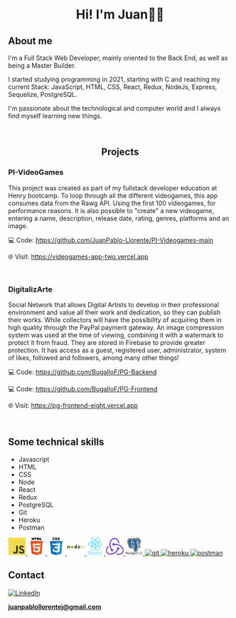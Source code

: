 <h1 align="center">Hi! I'm Juan👋🏽 </h1>
<h2 align="left">About me</h2>
<p align="left">
I'm a Full Stack Web Developer, mainly oriented to the Back End, as well as being a Master Builder.

I started studying programming in 2021, starting with C and reaching my current Stack: JavaScript, HTML, CSS, React, Redux, NodeJs, Express, Sequelize, PostgreSQL.

I'm passionate about the technological and computer world and I always find myself learning new things.
</p>
<br>
<h2 align="center">Projects</h2>

<h3>PI-VideoGames</h3>

<p>This project was created as part of my fullstack developer education at Henry bootcamp.
To loop through all the different videogames, this app consumes data from the Rawg API. Using the first 100 videogames, for performance reasons.
It is also possible to "create" a new videogame, entering a name, description, release date, rating, genres, platforms and an image.

💻 Code: https://github.com/JuanPablo-Llorente/PI-Videogames-main

🌐 Visit: https://videogames-app-two.vercel.app
</p>

<br>

<h3>DigitalizArte</h3>
<p>
Social Network that allows Digital Artists to develop in their professional environment and value all their work and dedication, so they can publish their works.
While collectors will have the possibility of acquiring them in high quality through the PayPal payment gateway.
An image compression system was used at the time of viewing, combining it with a watermark to protect it from fraud.
They are stored in Firebase to provide greater protection. It has access as a guest, registered user, administrator, system of likes, followed and followers, among many other things!

💻 Code: https://github.com/BugalloF/PG-Backend

💻 Code: https://github.com/BugalloF/PG-Frontend

🌐 Visit: https://pg-frontend-eight.vercel.app
</p>

<br>


## Some technical skills
* Javascript
* HTML
* CSS
* Node
* React
* Redux
* PostgreSQL
* Git
* Heroku
* Postman

<p align="left">
<a href="https://developer.mozilla.org/en-US/docs/Web/JavaScript" target="_blank" rel="noreferrer">
    <img src="https://raw.githubusercontent.com/devicons/devicon/master/icons/javascript/javascript-original.svg" alt="javascript" width="40" height="40"/>
</a>
<a href="https://www.w3.org/html/" target="_blank" rel="noreferrer">
    <img src="https://raw.githubusercontent.com/devicons/devicon/master/icons/html5/html5-original-wordmark.svg" alt="html5" width="40" height="40"/>
</a>
<a href="https://www.w3schools.com/css/" target="_blank" rel="noreferrer">
    <img src="https://raw.githubusercontent.com/devicons/devicon/master/icons/css3/css3-original-wordmark.svg" alt="css3" width="40" height="40"/>
</a>
<a href="https://nodejs.org" target="_blank" rel="noreferrer">
    <img src="https://raw.githubusercontent.com/devicons/devicon/master/icons/nodejs/nodejs-original-wordmark.svg" alt="nodejs" width="40" height="40"/>
</a>
<a href="https://reactjs.org/" target="_blank" rel="noreferrer">
    <img src="https://raw.githubusercontent.com/devicons/devicon/master/icons/react/react-original-wordmark.svg" alt="react" width="40" height="40"/>
</a>
<a href="https://redux.js.org" target="_blank" rel="noreferrer">
    <img src="https://raw.githubusercontent.com/devicons/devicon/master/icons/redux/redux-original.svg" alt="redux" width="40" height="40"/>
</a>
<a href="https://www.postgresql.org" target="_blank" rel="noreferrer">
    <img src="https://raw.githubusercontent.com/devicons/devicon/master/icons/postgresql/postgresql-original-wordmark.svg" alt="postgresql" width="40" height="40"/>
</a>
<a href="https://git-scm.com/" target="_blank" rel="noreferrer">
    <img src="https://www.vectorlogo.zone/logos/git-scm/git-scm-icon.svg" alt="git" width="40" height="40"/>
</a>
<a href="https://heroku.com" target="_blank" rel="noreferrer">
    <img src="https://www.vectorlogo.zone/logos/heroku/heroku-icon.svg" alt="heroku" width="40" height="40"/>
</a>
<a href="https://postman.com" target="_blank" rel="noreferrer">
    <img src="https://www.vectorlogo.zone/logos/getpostman/getpostman-icon.svg" alt="postman" width="40" height="40"/>
</a>
</p>


## Contact

<p align="left">
<a href="https://www.linkedin.com/in/juan-pablo-llorente" target="blank">
    <img align="center" src="https://raw.githubusercontent.com/rahuldkjain/github-profile-readme-generator/master/src/images/icons/Social/linked-in-alt.svg" alt="LinkedIn" height="30" width="40" />
</a>

<br>

**juanpablollorentej@gmail.com**
</p>
